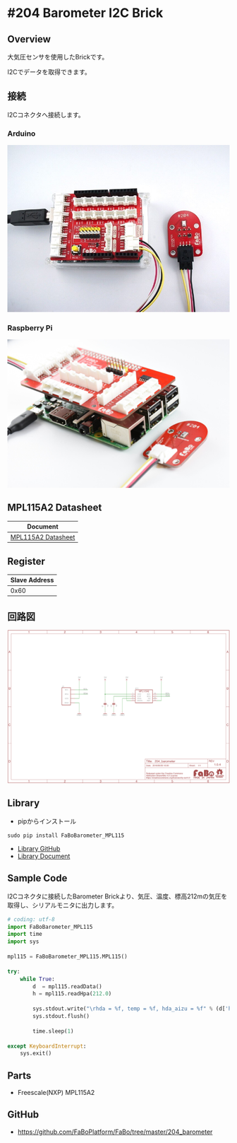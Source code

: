 # #204 Barometer I2C Brick

[](../img/200_i2c/product/204.jpg)
<!--COLORME-->

## Overview
大気圧センサを使用したBrickです。

I2Cでデータを取得できます。

## 接続
I2Cコネクタへ接続します。

### Arduino
![](../img/200_i2c/connect/204_barometer_connect.jpg)
### Raspberry Pi
![](../img/200_i2c/connect/204_connect_with_rasppi.jpg)

## MPL115A2 Datasheet
| Document |
| -- |
| [MPL115A2 Datasheet](http://cache.freescale.com/files/sensors/doc/data_sheet/MPL115A2.pdf) |

## Register
| Slave Address |
| -- |
| 0x60 |

## 回路図
![](../img/200_i2c/schematic/204_barometer.png)

## Library

- pipからインストール
```
sudo pip install FaBoBarometer_MPL115
```
- [Library GitHub](https://github.com/FaBoPlatform/FaBoBarometer-MPL115-Python)
- [Library Document](http://fabo.io/doxygen/FaBoBarometer-MPL115-Python/)

## Sample Code
I2Cコネクタに接続したBarometer Brickより、気圧、温度、標高212mの気圧を取得し、シリアルモニタに出力します。

```python
# coding: utf-8
import FaBoBarometer_MPL115
import time
import sys

mpl115 = FaBoBarometer_MPL115.MPL115()

try:
    while True:
        d  = mpl115.readData()
        h = mpl115.readHpa(212.0)

        sys.stdout.write("\rhda = %f, temp = %f, hda_aizu = %f" % (d['hpa'],  d['temp'], h))
        sys.stdout.flush()
        
        time.sleep(1)

except KeyboardInterrupt:
    sys.exit()
```


## Parts
- Freescale(NXP) MPL115A2

## GitHub
- https://github.com/FaBoPlatform/FaBo/tree/master/204_barometer
